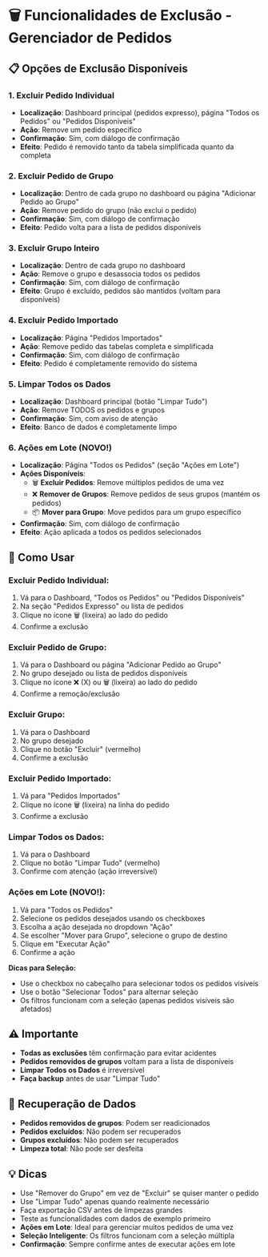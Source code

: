 # 🗑️ Funcionalidades de Exclusão - Gerenciador de Pedidos

## 📋 Opções de Exclusão Disponíveis

### 1. **Excluir Pedido Individual**

- **Localização**: Dashboard principal (pedidos expresso), página "Todos os Pedidos" ou "Pedidos Disponíveis"
- **Ação**: Remove um pedido específico
- **Confirmação**: Sim, com diálogo de confirmação
- **Efeito**: Pedido é removido tanto da tabela simplificada quanto da completa

### 2. **Excluir Pedido de Grupo**

- **Localização**: Dentro de cada grupo no dashboard ou página "Adicionar Pedido ao Grupo"
- **Ação**: Remove pedido do grupo (não exclui o pedido)
- **Confirmação**: Sim, com diálogo de confirmação
- **Efeito**: Pedido volta para a lista de pedidos disponíveis

### 3. **Excluir Grupo Inteiro**

- **Localização**: Dentro de cada grupo no dashboard
- **Ação**: Remove o grupo e desassocia todos os pedidos
- **Confirmação**: Sim, com diálogo de confirmação
- **Efeito**: Grupo é excluído, pedidos são mantidos (voltam para disponíveis)

### 4. **Excluir Pedido Importado**

- **Localização**: Página "Pedidos Importados"
- **Ação**: Remove pedido das tabelas completa e simplificada
- **Confirmação**: Sim, com diálogo de confirmação
- **Efeito**: Pedido é completamente removido do sistema

### 5. **Limpar Todos os Dados**

- **Localização**: Dashboard principal (botão "Limpar Tudo")
- **Ação**: Remove TODOS os pedidos e grupos
- **Confirmação**: Sim, com aviso de atenção
- **Efeito**: Banco de dados é completamente limpo

### 6. **Ações em Lote (NOVO!)**

- **Localização**: Página "Todos os Pedidos" (seção "Ações em Lote")
- **Ações Disponíveis**:
  - 🗑️ **Excluir Pedidos**: Remove múltiplos pedidos de uma vez
  - ❌ **Remover de Grupos**: Remove pedidos de seus grupos (mantém os pedidos)
  - 📦 **Mover para Grupo**: Move pedidos para um grupo específico
- **Confirmação**: Sim, com diálogo de confirmação
- **Efeito**: Ação aplicada a todos os pedidos selecionados

## 🎯 Como Usar

### **Excluir Pedido Individual:**

1. Vá para o Dashboard, "Todos os Pedidos" ou "Pedidos Disponíveis"
2. Na seção "Pedidos Expresso" ou lista de pedidos
3. Clique no ícone 🗑️ (lixeira) ao lado do pedido
4. Confirme a exclusão

### **Excluir Pedido de Grupo:**

1. Vá para o Dashboard ou página "Adicionar Pedido ao Grupo"
2. No grupo desejado ou lista de pedidos disponíveis
3. Clique no ícone ❌ (X) ou 🗑️ (lixeira) ao lado do pedido
4. Confirme a remoção/exclusão

### **Excluir Grupo:**

1. Vá para o Dashboard
2. No grupo desejado
3. Clique no botão "Excluir" (vermelho)
4. Confirme a exclusão

### **Excluir Pedido Importado:**

1. Vá para "Pedidos Importados"
2. Clique no ícone 🗑️ (lixeira) na linha do pedido
3. Confirme a exclusão

### **Limpar Todos os Dados:**

1. Vá para o Dashboard
2. Clique no botão "Limpar Tudo" (vermelho)
3. Confirme com atenção (ação irreversível)

### **Ações em Lote (NOVO!):**

1. Vá para "Todos os Pedidos"
2. Selecione os pedidos desejados usando os checkboxes
3. Escolha a ação desejada no dropdown "Ação"
4. Se escolher "Mover para Grupo", selecione o grupo de destino
5. Clique em "Executar Ação"
6. Confirme a ação

**Dicas para Seleção:**

- Use o checkbox no cabeçalho para selecionar todos os pedidos visíveis
- Use o botão "Selecionar Todos" para alternar seleção
- Os filtros funcionam com a seleção (apenas pedidos visíveis são afetados)

## ⚠️ Importante

- **Todas as exclusões** têm confirmação para evitar acidentes
- **Pedidos removidos de grupos** voltam para a lista de disponíveis
- **Limpar Todos os Dados** é irreversível
- **Faça backup** antes de usar "Limpar Tudo"

## 🔄 Recuperação de Dados

- **Pedidos removidos de grupos**: Podem ser readicionados
- **Pedidos excluídos**: Não podem ser recuperados
- **Grupos excluídos**: Não podem ser recuperados
- **Limpeza total**: Não pode ser desfeita

## 💡 Dicas

- Use "Remover do Grupo" em vez de "Excluir" se quiser manter o pedido
- Use "Limpar Tudo" apenas quando realmente necessário
- Faça exportação CSV antes de limpezas grandes
- Teste as funcionalidades com dados de exemplo primeiro
- **Ações em Lote**: Ideal para gerenciar muitos pedidos de uma vez
- **Seleção Inteligente**: Os filtros funcionam com a seleção múltipla
- **Confirmação**: Sempre confirme antes de executar ações em lote
